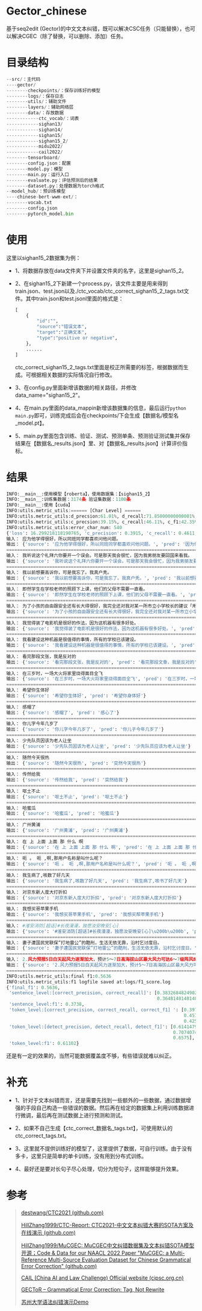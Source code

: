 # Gector_chinese
基于seq2edit (Gector)的中文文本纠错，既可以解决CSC任务（只能替换），也可以解决CGEC（除了替换，可以删除、添加）任务。

# 目录结构

```python
--src/：主代码
----gector/
--------checkpoints/：保存训练好的模型
--------logs/：保存日志
--------utils/：辅助文件
--------layers/：辅助网络层
--------data/：存放数据
------------ctc_vocab/：词表
------------sighan13/
------------sighan14/
------------sighan15/
------------sighan15_2/
------------midu2022/
------------cail2022/
--------tensorboard/
--------config.json：配置
--------model.py：模型
--------main.py：运行入口
--------evaluate.py：评估预测后的结果
--------dataset.py：处理数据为torch格式
--model_hub/：预训练模型
----chinese-bert-wwm-ext/：
--------vocab.txt
--------config.json
--------pytorch_model.bin
```

# 使用

这里以sighan15_2数据集为例：

- 1、将数据存放在data文件夹下并设置文件夹的名字，这里是sighan15_2。

- 2、在sighan15_2下新建一个process.py，该文件主要是用来得到train.json、test.json以及./ctc_vocab/ctc_correct_sighan15_2_tags.txt文件。其中train.json和test.jsonl里面的格式是：

	```python
	[
	    {
	        "id":"", 
	        "source":"错误文本",
	        "target":"正确文本",
	        "type":"positive or negative",
	    },
	    ......
	]
	```

	ctc_correct_sighan15_2_tags.txt里面是校正所需要的标签，根据数据而生成。可根据相关数据的实际情况自行修改。

- 3、在config.py里面新增该数据的相关路径，并修改data_name="sighan15_2"。

- 4、在main.py里面的data_mappin新增该数据集的信息，最后运行```python main.py```即可，训练完成后会在checkpoints/下会生成【数据名/模型名\_model.pt】。

- 5、main.py里面包含训练、验证、测试、预测单条、预测验证测试集并保存结果在【数据名\_results.json】里、对【数据名\_results.json】计算评价指标。

# 结果

```python
INFO:__main__:使用模型【roberta】，使用数据集：【sighan15_2】
INFO:__main__:训练集数据：3174条 验证集数据：1100条
INFO:__main__:使用【cuda】
INFO:utils.metric_utils:====== [Char Level] ======
INFO:utils.metric_utils:d_precsion:61.01%, d_recall:71.85000000000001%, d_f1:65.99000000000001%
INFO:utils.metric_utils:c_precsion:39.15%, c_recall:46.11%, c_f1:42.35%
INFO:utils.metric_utils:error_char_num: 540
{'loss': 16.299218118190765, 'c_precision': 0.3915, 'c_recall': 0.4611, 'c_f1': 0.4235, 'd_precision': 0.6101, 'd_recall': 0.7185, 'd_f1': 0.6599}
输入： 应为他学得很好，所以同班同学都喜欢问他问题。
输出： {'source': '应为他学得很好，所以同班同学都喜欢问他问题。', 'pred': '因为他学得很好，所以同班同学都喜欢问他问题。'}
====================================================================================================
输入： 我听说这个礼拜六你要开一个误会。可是那天我会很忙，因为我男朋友要回国来看我。
输出： {'source': '我听说这个礼拜六你要开一个误会。可是那天我会很忙，因为我男朋友要回国来看我。', 'pred': '我听说这个礼拜六你要开一个误会。可是那天我会很忙，因为我男朋友要回国来看我。'}
====================================================================================================
输入： 我以前想要高诉你，可是我忘了。我真户秃。
输出： {'source': '我以前想要高诉你，可是我忘了。我真户秃。', 'pred': '我以前想要高诉你，可是我忘了。我真漂道。'}
====================================================================================================
输入： 即然学生在学校老师的照顾下上课，他们的父母不需要一直看。
输出： {'source': '即然学生在学校老师的照顾下上课，他们的父母不需要一直看。', 'pred': '既然学生在学校老师的照顾下上课，他们的父母不需要一直看。'}
====================================================================================================
输入： 为了小孩的自由跟安全还有长大得很好，我完全还对我对某一所市立小学校长的建议「用网站看到小孩在教室里的情况」。
输出： {'source': '为了小孩的自由跟安全还有长大得很好，我完全还对我对某一所市立小学校长的建议「用网站看到小孩在教室里的情况」。', 'pred': '为了小孩的自由跟安全还有长大得很好，我完全还对我对某一所市立小学校长的建议「用网站看到小孩在教室里的情况」。'}
====================================================================================================
输入： 我觉得装了电影机是很好的作法，因为这机器有很多好处。
输出： {'source': '我觉得装了电影机是很好的作法，因为这机器有很多好处。', 'pred': '我觉得装了电影机是很好的做法，因为这机器有很多好处。'}
====================================================================================================
输入： 我看建设这种机器是很值得的事情，所有的学校已该建设。
输出： {'source': '我看建设这种机器是很值得的事情，所有的学校已该建设。', 'pred': '我看建设这种机器是很值得的事情，所有的学校已该建设。'}
====================================================================================================
输入： 看完那段文张，我是反对的
输出： {'source': '看完那段文张，我是反对的', 'pred': '看完那段文章，我是反对的'}
====================================================================================================
输入： 在三岁时，一场大火将家里烧得面目全飞
输出： {'source': '在三岁时，一场大火将家里烧得面目全飞', 'pred': '在三岁时，一场大火将家里烧得面目全飞'}
====================================================================================================
输入： 希望你生体好
输出： {'source': '希望你生体好', 'pred': '希望你身体好'}
====================================================================================================
输入： 感帽了
输出： {'source': '感帽了', 'pred': '感心了'}
====================================================================================================
输入： 你儿字今年几岁了
输出： {'source': '你儿字今年几岁了', 'pred': '你儿子今年几岁了'}
====================================================================================================
输入： 少先队员因该为老人让坐
输出： {'source': '少先队员因该为老人让坐', 'pred': '少先队员应该为老人让坐'}
====================================================================================================
输入： 随然今天很热
输出： {'source': '随然今天很热', 'pred': '突然今天很热'}
====================================================================================================
输入： 传然给我
输出： {'source': '传然给我', 'pred': '突然给我'}
====================================================================================================
输入： 呕土不止
输出： {'source': '呕土不止', 'pred': '呕土不止'}
====================================================================================================
输入： 哈蜜瓜
输出： {'source': '哈蜜瓜', 'pred': '哈蜜瓜'}
====================================================================================================
输入： 广州黄浦
输出： {'source': '广州黄浦', 'pred': '广州黄浦'}
====================================================================================================
输入： 在 上 上面 上面 那 什么 啊
输出： {'source': '在 上 上面 上面 那 什么 啊', 'pred': '在 上 上面 上面 那 什么 啊'}
====================================================================================================
输入： 呃 。 呃 ,啊,那用户名称是叫什么呢？
输出： {'source': '呃 。 呃 ,啊,那用户名称是叫什么呢？', 'pred': '呃 。 呃 ,啊,那用户名称是叫什么呢？'}
====================================================================================================
输入： 我生病了,咳数了好几天
输出： {'source': '我生病了,咳数了好几天', 'pred': '我生病了,咳书了好几天'}
====================================================================================================
输入： 对京东新人度大打折扣
输出： {'source': '对京东新人度大打折扣', 'pred': '对京东新人度大打折扣'}
====================================================================================================
输入： 我想买哥苹果手机
输出： {'source': '我想买哥苹果手机', 'pred': '我想买帮苹果手机'}
====================================================================================================
输入： #淮安消防[超话]#长夜漫漫，独愿汝安晚安[心]​​
输出： {'source': '#淮安消防[超话]#长夜漫漫，独愿汝安晚安[心]\u200b\u200b', 'pred': '#淮安消防[超话]#长夜漫漫，独愿有安晚安[心]\u200b\u200b'}
====================================================================================================
输入： 妻子遭国民党联保“打地雷公”的酷刑，生活无依无靠，沿村乞讨度日。
输出： {'source': '妻子遭国民党联保“打地雷公”的酷刑，生活无依无靠，沿村乞讨度日。', 'pred': '妻子遭国民党联保“打地雷工”的酷刑，生活无依无靠，沿村乞讨度日。'}
====================================================================================================
输入： 2.风力预报5日白天起风力逐渐加大，预计5～7日高海拔山区最大风力可达6～7级阵风8～9级。
输出： {'source': '2.风力预报5日白天起风力逐渐加大，预计5～7日高海拔山区最大风力可达6～7级阵风8～9级。', 'pred': '2.风力预报5日白天起风力逐渐加大，预计5～7日高海拔山区最大风力可达6～7级阵风8～9级。'}
====================================================================================================
INFO:utils.metric_utils:final f1:0.5636
INFO:utils.metric_utils:f1 logfile saved at:logs/f1_score.log
{'final_f1': 0.5636,
 'sentence_level:[correct_precision, correct_recall]': [0.3832684824902724,
                                                        0.3648148148148148],
 'sentence_level:f1': 0.3738,
 'token_level:[correct_precision, correct_recall, correct_f1] ': [0.3971061093247588,
                                                                  0.45740740740740743,
                                                                  0.4251],
 'token_level:[detect_precision, detect_recall, detect_f1]': [0.6141479099678456,
                                                              0.7074074074074074,
                                                              0.6575],
 'token_level:f1': 0.61102}
```

还是有一定的效果的，当然可能数据覆盖度不够，有些错误就难以纠正。

# 补充

- 1、针对于文本纠错而言，还是需要先找到一些额外的一些数据，通过数据增强的手段自己构造一些错误的数据。然后再在给定的数据集上利用训练数据进行微调，最后再在测试数据上进行预测和测试。
- 2、如果不自己生成【ctc_correct\_数据名_tags.txt】，可使用默认的ctc_correct\_tags.txt。

- 3、这里就不提供训练好的模型了，这里提供了数据，可自行训练。由于没有多卡，这里只是简单的单卡训练，没有用到分布式训练。

- 4、最好还是要对长句子尽心处理，切分为短句子，这样能够提升效果。

# 参考

> [destwang/CTC2021 (github.com)](https://github.com/destwang/CTC2021)
>
> [HillZhang1999/CTC-Report: CTC2021-中文文本纠错大赛的SOTA方案及在线演示 (github.com)](https://github.com/HillZhang1999/CTC-Report)
>
> [HillZhang1999/MuCGEC: MuCGEC中文纠错数据集及文本纠错SOTA模型开源；Code & Data for our NAACL 2022 Paper "MuCGEC: a Multi-Reference Multi-Source Evaluation Dataset for Chinese Grammatical Error Correction" (github.com)](https://github.com/HillZhang1999/MuCGEC)
>
> [CAIL (China AI and Law Challenge) Official website (cipsc.org.cn)](http://cail.cipsc.org.cn/task2.html?raceID=2&cail_tag=2022)
>
> [GECToR – Grammatical Error Correction: Tag, Not Rewrite](https://aclanthology.org/2020.bea-1.16/)
>
> [苏州大学语法纠错演示Demo](http://139.224.234.18:5002/)
